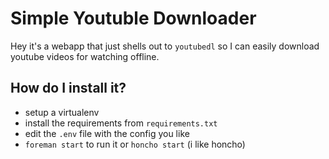 # Simple Youtuble Downloader

Hey it's a webapp that just shells out to `youtubedl` so I can
easily download youtube videos for watching offline.

## How do I install it?

- setup a virtualenv
- install the requirements from `requirements.txt`
- edit the `.env` file with the config you like
- `foreman start` to run it or `honcho start` (i like honcho)
